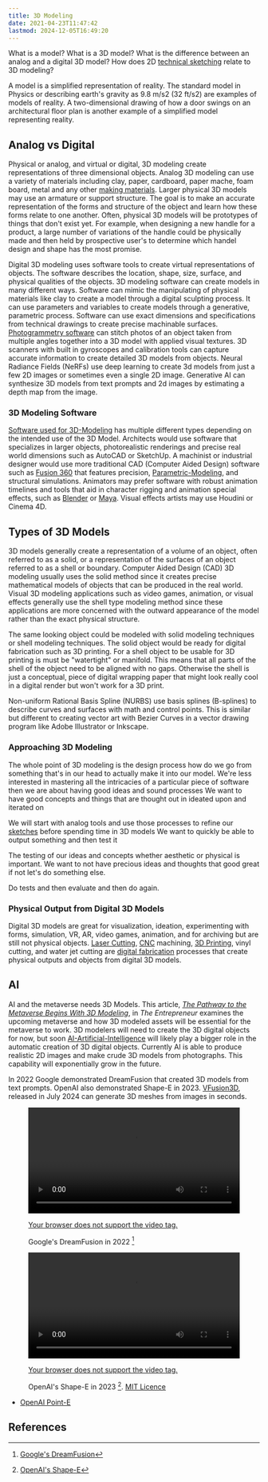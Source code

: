 ```yaml
---
title: 3D Modeling
date: 2021-04-23T11:47:42
lastmod: 2024-12-05T16:49:20
---
```


What is a model? What is a 3D model? What is the difference between an analog and a digital 3D model? How does 2D [technical sketching](../drawing/technical-sketching.md) relate to 3D modeling?

A model is a simplified representation of reality. The standard model in Physics or describing earth's gravity as 9.8 m/s2 (32 ft/s2) are examples of models of reality. A two-dimensional drawing of how a door swings on an architectural floor plan is another example of a simplified model representing reality.

## Analog vs Digital

Physical or analog, and virtual or digital, 3D modeling create representations of three dimensional objects. Analog 3D modeling can use a variety of materials including clay, paper, cardboard, paper mache, foam board, metal and any other [making materials](../making/materials-for-making.md). Larger physical 3D models may use an armature or support structure. The goal is to make an accurate representation of the forms and structure of the object and learn how these forms relate to one another. Often, physical 3D models will be prototypes of things that don't exist yet. For example, when designing a new handle for a product, a large number of variations of the handle could be physically made and then held by prospective user's to determine which handel design and shape has the most promise.

Digital 3D modeling uses software tools to create virtual representations of objects. The software describes the location, shape, size, surface, and physical qualities of the objects. 3D modeling software can create models in many different ways. Software can mimic the manipulating of physical materials like clay to create a model through a digital sculpting process. It can use parameters and variables to create models through a generative, parametric process. Software can use exact dimensions and specifications from technical drawings to create precise machinable surfaces. [Photogrammetry software](./photogrammetry-software.md) can stitch photos of an object taken from multiple angles together into a 3D model with applied visual textures. 3D scanners with built in gyroscopes and calibration tools can capture accurate information to create detailed 3D models from objects. Neural Radiance Fields (NeRFs) use deep learning to create 3d models from just a few 2D images or sometimes even a single 2D image. Generative AI can synthesize 3D models from text prompts and 2d images by estimating a depth map from the image.

### 3D Modeling Software

[Software used for 3D-Modeling](3d-modeling-software.md) has multiple different types depending on the intended use of the 3D Model. Architects would use software that specializes in larger objects, photorealistic renderings and precise real world dimensions such as AutoCAD or SketchUp. A machinist or industrial designer would use more traditional CAD (Computer Aided Design) software such as [Fusion 360](./fusion-360/fusion-360.md) that features precision, [Parametric-Modeling](parametric-modeling.md), and structural simulations. Animators may prefer software with robust animation timelines and tools that aid in character rigging and animation special effects, such as [Blender](./blender/blender.md) or [Maya](./maya/maya.md). Visual effects artists may use Houdini or Cinema 4D.

## Types of 3D Models

3D models generally create a representation of a volume of an object, often referred to as a solid, or a representation of the surfaces of an object referred to as a shell or boundary. Computer Aided Design (CAD) 3D modeling usually uses the solid method since it creates precise mathematical models of objects that can be produced in the real world. Visual 3D modeling applications such as video games, animation, or visual effects generally use the shell type modeling method since these applications are more concerned with the outward appearance of the model rather than the exact physical structure.

The same looking object could be modeled with solid modeling techniques or shell modeling techniques. The solid object would be ready for digital fabrication such as 3D printing. For a shell object to be usable for 3D printing is must be "watertight" or manifold. This means that all parts of the shell of the object need to be aligned with no gaps. Otherwise the shell is just a conceptual, piece of digital wrapping paper that might look really cool in a digital render but won't work for a 3D print.

Non-uniform Rational Basis Spline (NURBS) use basis splines (B-splines) to describe curves and surfaces with math and control points. This is similar but different to creating vector art with Bezier Curves in a vector drawing program like Adobe Illustrator or Inkscape.

### Approaching 3D Modeling

The whole point of 3D modeling is the design process how do we go from something that's in our head to actually make it into our model. We're less interested in mastering all the intricacies of a particular piece of software then we are about having good ideas and sound processes We want to have good concepts and things that are thought out in ideated upon and iterated on

We will start with analog tools and use those processes to refine our [sketches](../drawing/technical-sketching.md) before spending time in 3D models We want to quickly be able to output something and then test it

The testing of our ideas and concepts whether aesthetic or physical is important. We want to not have precious ideas and thoughts that good great if not let's do something else.

Do tests and then evaluate and then do again.

### Physical Output from Digital 3D Models

Digital 3D models are great for visualization, ideation, experimenting with forms, simulation, VR, AR, video games, animation, and for archiving but are still not physical objects. [Laser Cutting](../digital-fabrication/laser-cutting/laser-cutting.md), [CNC](../digital-fabrication/cnc/cnc-basics.md) machining, [3D Printing](../digital-fabrication/3d-printing/3d-printing.md), vinyl cutting, and water jet cutting are [digital fabrication](../digital-fabrication/digital-fabrication.md) processes that create physical outputs and objects from digital 3D models.

## AI

AI and the metaverse needs 3D Models. This article, _[The Pathway to the Metaverse Begins With 3D Modeling](https://www.entrepreneur.com/article/425643)_, in _The Entrepreneur_ examines the upcoming metaverse and how 3D modeled assets will be essential for the metaverse to work. 3D modelers will need to create the 3D digital objects for now, but soon [AI-Artificial-Intelligence](../coding/ai-artificial-intelligence.md) will likely play a bigger role in the automatic creation of 3D digital objects. Currently AI is able to produce realistic 2D images and make crude 3D models from photographs. This capability will exponentially grow in the future.

In 2022 Google demonstrated DreamFusion that created 3D models from text prompts. OpenAI also demonstrated Shape-E in 2023.
[VFusion3D](https://junlinhan.github.io/projects/vfusion3d.html), released in July 2024 can generate 3D meshes from images in seconds.

<div class="video-grid">

<figure>
<a href="../attachments/2022-09-29-google-dreamfusion-wipe_opposite_6x4_smoothstep.mp4">
<video width="100%" height="auto" autoplay loop>
  <source src="../attachments/2022-09-29-google-dreamfusion-wipe_opposite_6x4_smoothstep.mp4" type="video/mp4">
 
Your browser does not support the video tag.
</video>
 </a>
<figcaption>

Google's DreamFusion in 2022 [^dreamfusion]

</figcaption>
</figure>

<figure>
<a href="../attachments/2023-05-03-openai-shape-e-demo-models.mp4">
<video width="100%" height="auto" autoplay loop>
  <source src="../attachments/2023-05-03-openai-shape-e-demo-models.mp4" type="video/mp4">
 
Your browser does not support the video tag.
</video>
 </a>
<figcaption>

OpenAI's Shape-E in 2023 [^shape-e]. [MIT Licence](https://github.com/openai/shap-e/blob/main/LICENSE)

</figcaption>
</figure>

</div>

- [OpenAI Point-E](https://arxiv.org/pdf/2212.08751.pdf)

## References

[^dreamfusion]: [Google's DreamFusion](https://dreamfusion3d.github.io/)
[^shape-e]: [OpenAI's Shape-E](https://github.com/openai/shap-e)
